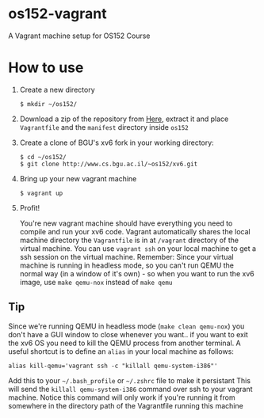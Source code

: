 # os152-vagrant
A Vagrant machine setup for OS152 Course

# How to use

1. Create a new directory

	```
	$ mkdir ~/os152/
	```

2. Download a zip of the repository from [Here](https://github.com/kensaggy/os152-vagrant/archive/master.zip), extract it and place `Vagrantfile` and the `manifest` directory inside `os152`

3. Create a clone of BGU's xv6 fork in your working directory:

	```
	$ cd ~/os152/
	$ git clone http://www.cs.bgu.ac.il/~os152/xv6.git
	```

4. Bring up your new vagrant machine

	```
	$ vagrant up
	```
	
5. Profit! 

	You're new vagrant machine should have everything you need to compile and run your xv6 code.
	Vagrant automatically shares the local machine directory the `Vagrantfile` is in at `/vagrant` directory of the virtual machine.
	You can use `vagrant ssh` on your local machine to get a ssh session on the virtual machine.
    Remember: Since your virtual machine is running in headless mode, so you can't run QEMU the normal way (in a window of it's own) - so when you want to run the xv6 image, use `make qemu-nox` instead of `make qemu`


## Tip
Since we're running QEMU in headless mode (`make clean qemu-nox`) you don't have a GUI window to close whenever you want.. if you want to exit the xv6 OS you need to kill
the QEMU process from another terminal.
A useful shortcut is to define an `alias` in your local machine as follows:

```
alias kill-qemu='vagrant ssh -c "killall qemu-system-i386"'
```
Add this to your `~/.bash_profile` or `~/.zshrc` file to make it persistant
This will send the `killall qemu-system-i386` command over ssh to your vagrant machine.
Notice this command will only work if you're running it from somewhere in the directory path of the Vagrantfile running this machine

